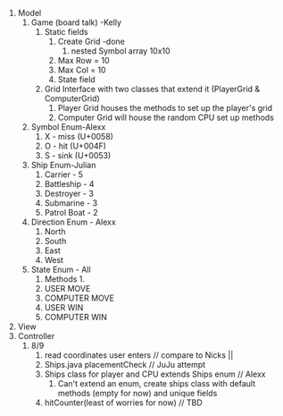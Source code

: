 1. Model
   1. Game (board talk) -Kelly
      1. Static fields 
         1. Create Grid -done
            1. nested Symbol array 10x10
         2. Max Row = 10
         3. Max Col = 10
         4. State field
      2. Grid Interface with two classes that extend it (PlayerGrid & ComputerGrid)
         1. Player Grid houses the methods to set up the player's grid
         2. Computer Grid will house the random CPU set up methods
   2. Symbol Enum-Alexx
      1. X - miss (U+0058)
      2. O - hit (U+004F)
      3. S - sink (U+0053)
   3. Ship Enum-Julian
      1. Carrier - 5
      2. Battleship - 4
      3. Destroyer - 3
      4. Submarine - 3
      5. Patrol Boat - 2
   4. Direction Enum - Alexx
      1. North
      2. South
      3. East
      4. West
   5. State Enum - All
      1. Methods
         1. 
      2. USER MOVE
      3. COMPUTER MOVE
      4. USER WIN
      5. COMPUTER WIN
2. View
3. Controller
   1. 8/9 
      1. read coordinates user enters // compare to Nicks || 
      2. Ships.java placementCheck // JuJu attempt
      3. Ships class for player and CPU extends Ships enum // Alexx
         1. Can't extend an enum, create ships class with default methods (empty for now) and unique fields
      4. hitCounter(least of worries for now) // TBD

